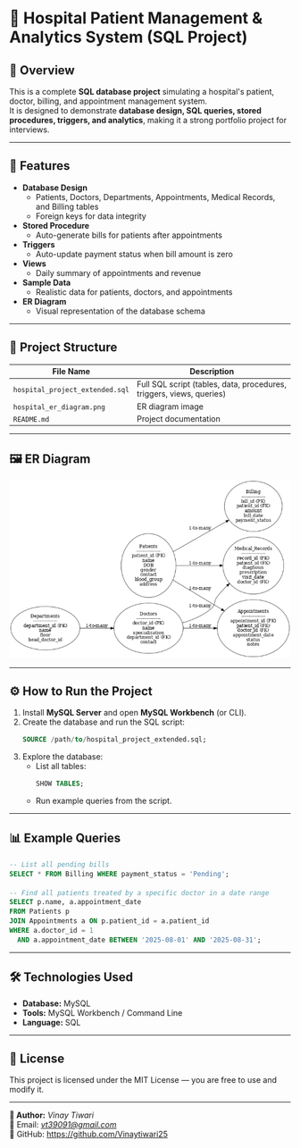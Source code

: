 # 🏥 Hospital Patient Management & Analytics System (SQL Project)

## 📌 Overview
This is a complete **SQL database project** simulating a hospital's patient, doctor, billing, and appointment management system.  
It is designed to demonstrate **database design, SQL queries, stored procedures, triggers, and analytics**, making it a strong portfolio project for interviews.

---

## 🚀 Features
- **Database Design**
  - Patients, Doctors, Departments, Appointments, Medical Records, and Billing tables
  - Foreign keys for data integrity
- **Stored Procedure**
  - Auto-generate bills for patients after appointments
- **Triggers**
  - Auto-update payment status when bill amount is zero
- **Views**
  - Daily summary of appointments and revenue
- **Sample Data**
  - Realistic data for patients, doctors, and appointments
- **ER Diagram**
  - Visual representation of the database schema

---

## 📂 Project Structure
| File Name | Description |
|-----------|-------------|
| `hospital_project_extended.sql` | Full SQL script (tables, data, procedures, triggers, views, queries) |
| `hospital_er_diagram.png` | ER diagram image |
| `README.md` | Project documentation |

---

## 🖼 ER Diagram
![ER Diagram](hospital_er_diagram.png)

---

## ⚙️ How to Run the Project
1. Install **MySQL Server** and open **MySQL Workbench** (or CLI).
2. Create the database and run the SQL script:
   ```sql
   SOURCE /path/to/hospital_project_extended.sql;
   ```
3. Explore the database:
   - List all tables:
     ```sql
     SHOW TABLES;
     ```
   - Run example queries from the script.

---

## 📊 Example Queries
```sql
-- List all pending bills
SELECT * FROM Billing WHERE payment_status = 'Pending';

-- Find all patients treated by a specific doctor in a date range
SELECT p.name, a.appointment_date
FROM Patients p
JOIN Appointments a ON p.patient_id = a.patient_id
WHERE a.doctor_id = 1 
  AND a.appointment_date BETWEEN '2025-08-01' AND '2025-08-31';
```

---

## 🛠 Technologies Used
- **Database:** MySQL
- **Tools:** MySQL Workbench / Command Line
- **Language:** SQL

---

## 📄 License
This project is licensed under the MIT License — you are free to use and modify it.

---

**👤 Author:** *Vinay Tiwari*  
📧 Email: *vt39091@gmail.com*  
🔗 GitHub: https://github.com/Vinaytiwari25  
